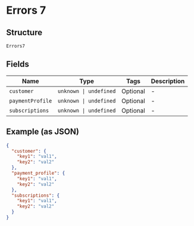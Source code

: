 
# Errors 7

## Structure

`Errors7`

## Fields

| Name | Type | Tags | Description |
|  --- | --- | --- | --- |
| `customer` | `unknown \| undefined` | Optional | - |
| `paymentProfile` | `unknown \| undefined` | Optional | - |
| `subscriptions` | `unknown \| undefined` | Optional | - |

## Example (as JSON)

```json
{
  "customer": {
    "key1": "val1",
    "key2": "val2"
  },
  "payment_profile": {
    "key1": "val1",
    "key2": "val2"
  },
  "subscriptions": {
    "key1": "val1",
    "key2": "val2"
  }
}
```

